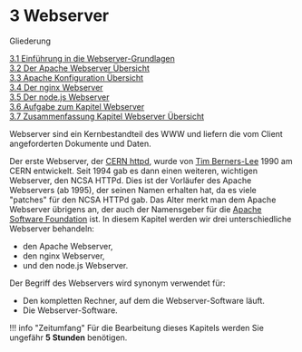 # 3 Webserver

Gliederung

[3.1 Einführung in die Webserver-Grundlagen](3.1EinführungindieWebserver-Grundlagen.md)<br>
[3.2 Der Apache Webserver Übersicht](3.2DerApacheWebserver.md)<br>
[3.3 Apache Konfiguration Übersicht](3.3ApacheKonfiguration.md)<br>
[3.4 Der nginx Webserver](3.4nginx.md)<br>
[3.5 Der node.js Webserver](3.5Dernode.jsWebserver.md)<br>
[3.6 Aufgabe zum Kapitel Webserver](3.6AufgabezumKapitelWebserver.md)<br>
[3.7 Zusammenfassung Kapitel Webserver Übersicht](3.7ZusammenfassungKapitelWebserver.md)


Webserver sind ein Kernbestandteil des WWW und liefern die vom Client angeforderten Dokumente und Daten. 

Der erste Webserver, der [CERN httpd](https://de.wikipedia.org/wiki/CERN_httpd), wurde von [Tim Berners-Lee](https://de.wikipedia.org/wiki/Tim_Berners-Lee)
1990 am CERN entwickelt. Seit 1994 gab es dann einen weiteren, 
wichtigen Webserver, den NCSA HTTPd. Dies ist der Vorläufer des Apache 
Webservers (ab 1995), der seinen Namen erhalten hat, da es viele 
"patches" für den NCSA HTTPd gab. Das Alter merkt man dem Apache 
Webserver übrigens an, der auch der Namensgeber für die [Apache Software Foundation](http://www.apache.org/) ist. In diesem Kapitel werden wir drei unterschiedliche Webserver behandeln:

- den Apache Webserver,
- den nginx Webserver,
- und den node.js Webserver.

Der Begriff des Webservers wird synonym verwendet für:

- Den kompletten Rechner, auf dem die Webserver-Software läuft.
- Die Webserver-Software.

!!! info "Zeitumfang"
    Für die Bearbeitung dieses Kapitels werden Sie ungefähr **5 Stunden** benötigen.

